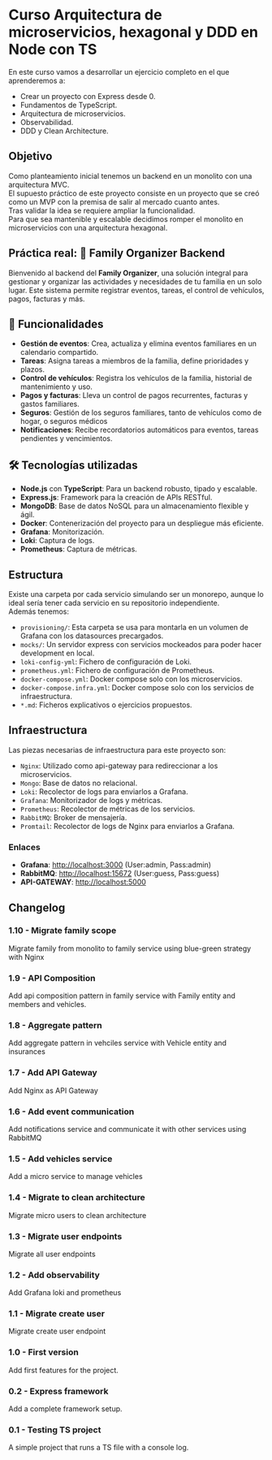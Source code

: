 # Curso Arquitectura de microservicios, hexagonal y DDD en Node  con TS
En este curso vamos a desarrollar un ejercicio completo en el que aprenderemos a:
- Crear un proyecto con Express desde 0.
- Fundamentos de TypeScript.
- Arquitectura de microservicios.
- Observabilidad.
- DDD y Clean Architecture.

## Objetivo
Como planteamiento inicial tenemos un backend en un monolito con una arquitectura MVC.\
El supuesto práctico de este proyecto consiste en un proyecto que se creó como un MVP con la premisa de salir al mercado cuanto antes.\
Tras validar la idea se requiere ampliar la funcionalidad.\
Para que sea mantenible y escalable decidimos romper el monolito en microservicios con una arquitectura hexagonal.


## Práctica real: 🏡 Family Organizer Backend
Bienvenido al backend del **Family Organizer**, una solución integral para gestionar y organizar las actividades y necesidades de tu familia en un solo lugar. Este sistema permite registrar eventos, tareas, el control de vehículos, pagos, facturas y más.

## 🚀 Funcionalidades

- **Gestión de eventos**: Crea, actualiza y elimina eventos familiares en un calendario compartido.
- **Tareas**: Asigna tareas a miembros de la familia, define prioridades y plazos.
- **Control de vehículos**: Registra los vehículos de la familia, historial de mantenimiento y uso.
- **Pagos y facturas**: Lleva un control de pagos recurrentes, facturas y gastos familiares.
- **Seguros**: Gestión de los seguros familiares, tanto de vehículos como de hogar, o seguros médicos
- **Notificaciones**: Recibe recordatorios automáticos para eventos, tareas pendientes y vencimientos.

## 🛠️ Tecnologías utilizadas

- **Node.js** con **TypeScript**: Para un backend robusto, tipado y escalable.
- **Express.js**: Framework para la creación de APIs RESTful.
- **MongoDB**: Base de datos NoSQL para un almacenamiento flexible y ágil.
- **Docker**: Contenerización del proyecto para un despliegue más eficiente.
- **Grafana**: Monitorización.
- **Loki**: Captura de logs.
- **Prometheus**: Captura de métricas.

## Estructura
Existe una carpeta por cada servicio simulando ser un monorepo, aunque lo ideal sería tener cada servicio en su repositorio independiente.\
Además tenemos:
- `provisioning/`: Esta carpeta se usa para montarla en un volumen de Grafana con los datasources precargados.
- `mocks/`: Un servidor express con servicios mockeados para poder hacer development en local.
- `loki-config-yml`: Fichero de configuración de Loki.
- `prometheus.yml`: Fichero de configuración de Prometheus.
- `docker-compose.yml`: Docker compose solo con los microservicios.
- `docker-compose.infra.yml`: Docker compose solo con los servicios de infraestructura.
- `*.md`: Ficheros explicativos o ejercicios propuestos.

## Infraestructura
Las piezas necesarias de infraestructura para este proyecto son:
- `Nginx`: Utilizado como api-gateway para redireccionar a los microservicios.
- `Mongo`: Base de datos no relacional.
- `Loki`: Recolector de logs para enviarlos a Grafana.
- `Grafana`: Monitorizador de logs y métricas.
- `Prometheus`: Recolector de métricas de los servicios.
- `RabbitMQ`: Broker de mensajería.
- `Promtail`: Recolector de logs de Nginx para enviarlos a Grafana.

### Enlaces
- __Grafana__: [http://localhost:3000](http://localhost:3000) (User:admin, Pass:admin) 
- __RabbitMQ__: [http://localhost:15672](http://localhost:15672) (User:guess, Pass:guess) 
- __API-GATEWAY__: [http://localhost:5000](http://localhost:5000)
## Changelog


### 1.10 - Migrate family scope
Migrate family from monolito to family service using blue-green strategy with Nginx

### 1.9 - API Composition
Add api composition pattern in family service with Family entity and members and vehicles.

### 1.8 - Aggregate pattern
Add aggregate pattern in vehciles service with Vehicle entity and insurances

### 1.7 - Add API Gateway
Add Nginx as API Gateway

### 1.6 - Add event communication
Add notifications service and communicate it with other services using RabbitMQ

### 1.5 - Add vehicles service
Add a micro service to manage vehicles

### 1.4 - Migrate to clean architecture
Migrate micro users to clean architecture

### 1.3 - Migrate user endpoints
Migrate all user endpoints

### 1.2 - Add observability
Add Grafana loki and prometheus

### 1.1 - Migrate create user
Migrate create user endpoint

### 1.0 - First version
Add first features for the project.

### 0.2 - Express framework
Add a complete framework setup.

### 0.1 - Testing TS project
A simple project that runs a TS file with a console log.